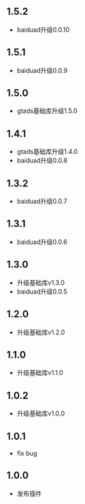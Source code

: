 ## 1.5.2
* baiduad升级0.0.10

## 1.5.1
* baiduad升级0.0.9

## 1.5.0
* gtads基础库升级1.5.0

## 1.4.1
* gtads基础库升级1.4.0
* baiduad升级0.0.8

## 1.3.2
* baiduad升级0.0.7

## 1.3.1
* baiduad升级0.0.6

## 1.3.0

* 升级基础库v1.3.0
* baiduad升级0.0.5

## 1.2.0

* 升级基础库v1.2.0

## 1.1.0

* 升级基础库v1.1.0

## 1.0.2

* 升级基础库v1.0.0

## 1.0.1

* fix bug

## 1.0.0

* 发布插件
